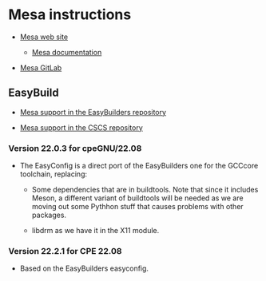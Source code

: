 # Mesa instructions

-   [Mesa web site](https://www.mesa3d.org/)
    
    -   [Mesa documentation](https://docs.mesa3d.org/)
    
-   [Mesa GitLab](https://gitlab.freedesktop.org/mesa)
    

## EasyBuild

-   [Mesa support in the EasyBuilders repository](https://github.com/easybuilders/easybuild-easyconfigs/tree/develop/easybuild/easyconfigs/m/Mesa)
   
-   [Mesa support in the CSCS repository](https://github.com/eth-cscs/production/tree/master/easybuild/easyconfigs/m/Mesa)


### Version 22.0.3 for cpeGNU/22.08

-   The EasyConfig is a direct port of the EasyBuilders one for the GCCcore toolchain,
    replacing:
    
    -   Some dependencies that are in buildtools. Note that since it includes Meson, 
        a different variant of buildtools will be needed as we are moving out some
        Pythhon stuff that causes problems with other packages.
        
    -   libdrm as we have it in the X11 module.
    

### Version 22.2.1 for CPE 22.08

-   Based on the EasyBuilders easyconfig.
  
